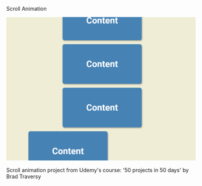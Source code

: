 Scroll Animation

![Design preview image for scroll animation project](/images/preview-image.png)

Scroll animation project from Udemy's course: '50 projects in 50 days' by Brad Traversy

